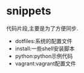 snippets
========

代码片段,主要是为了方便同步.

- dotfiles:系统的配置文件
- install:一些shell安装脚本
- python:python示例代码
- vagrant:vagrant配置文件
